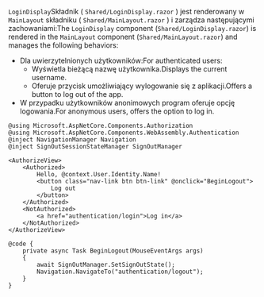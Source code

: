 <span data-ttu-id="e79bc-101">`LoginDisplay`Składnik ( `Shared/LoginDisplay.razor` ) jest renderowany w `MainLayout` składniku ( `Shared/MainLayout.razor` ) i zarządza następującymi zachowaniami:</span><span class="sxs-lookup"><span data-stu-id="e79bc-101">The `LoginDisplay` component (`Shared/LoginDisplay.razor`) is rendered in the `MainLayout` component (`Shared/MainLayout.razor`) and manages the following behaviors:</span></span>

* <span data-ttu-id="e79bc-102">Dla uwierzytelnionych użytkowników:</span><span class="sxs-lookup"><span data-stu-id="e79bc-102">For authenticated users:</span></span>
  * <span data-ttu-id="e79bc-103">Wyświetla bieżącą nazwę użytkownika.</span><span class="sxs-lookup"><span data-stu-id="e79bc-103">Displays the current username.</span></span>
  * <span data-ttu-id="e79bc-104">Oferuje przycisk umożliwiający wylogowanie się z aplikacji.</span><span class="sxs-lookup"><span data-stu-id="e79bc-104">Offers a button to log out of the app.</span></span>
* <span data-ttu-id="e79bc-105">W przypadku użytkowników anonimowych program oferuje opcję logowania.</span><span class="sxs-lookup"><span data-stu-id="e79bc-105">For anonymous users, offers the option to log in.</span></span>

```razor
@using Microsoft.AspNetCore.Components.Authorization
@using Microsoft.AspNetCore.Components.WebAssembly.Authentication
@inject NavigationManager Navigation
@inject SignOutSessionStateManager SignOutManager

<AuthorizeView>
    <Authorized>
        Hello, @context.User.Identity.Name!
        <button class="nav-link btn btn-link" @onclick="BeginLogout">
            Log out
        </button>
    </Authorized>
    <NotAuthorized>
        <a href="authentication/login">Log in</a>
    </NotAuthorized>
</AuthorizeView>

@code {
    private async Task BeginLogout(MouseEventArgs args)
    {
        await SignOutManager.SetSignOutState();
        Navigation.NavigateTo("authentication/logout");
    }
}
```
